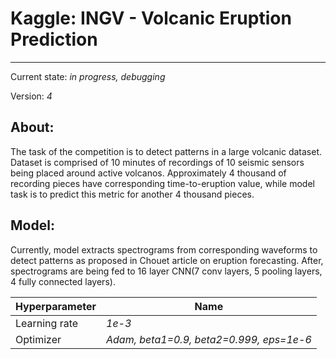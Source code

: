 # Kaggle: INGV - Volcanic Eruption Prediction
---
Current state: *in progress, debugging*

Version: *4*

## About:
The task of the competition is to detect patterns in a large volcanic dataset. Dataset is comprised of 10 minutes of recordings of 10 seismic sensors being placed around active volcanos. Approximately 4 thousand of recording pieces have corresponding time-to-eruption value, while model task is to predict this metric for another 4 thousand pieces.
## Model:
Currently, model extracts spectrograms from corresponding waveforms to detect patterns as proposed in Chouet article on eruption forecasting. After, spectrograms are being fed to 
16 layer CNN(7 conv layers, 5 pooling layers, 4 fully connected layers). 

Hyperparameter | Name
--------------|------------------
Learning rate | *1e-3*
Optimizer | *Adam, beta1=0.9, beta2=0.999, eps=1e-6*

